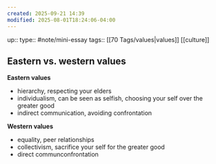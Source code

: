 ```yaml
---
created: 2025-09-21 14:39
modified: 2025-08-01T18:24:06-04:00
---
```

up::
type:: #note/mini-essay 
tags:: [[70 Tags/values|values]] [[culture]]
## Eastern vs. western values


**Eastern values**
- hierarchy, respecting your elders
- individualism, can be seen as selfish, choosing your self over the greater good
- indirect communication, avoiding confrontation

**Western values**
- equality, peer relationships
- collectivism,  sacrifice your self for the greater good
- direct communconfrontation 